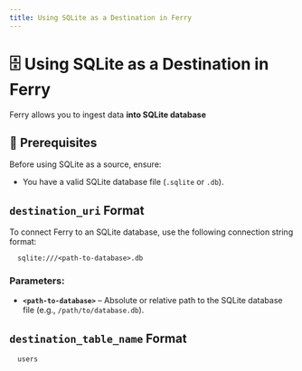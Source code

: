 ```yaml
---
title: Using SQLite as a Destination in Ferry
---
```


# 🗄️ Using SQLite as a Destination in Ferry

Ferry allows you to ingest data **into SQLite database**

## 📌 Prerequisites

Before using SQLite as a source, ensure:
- You have a valid SQLite database file (`.sqlite` or `.db`).

## `destination_uri` Format

To connect Ferry to an SQLite database, use the following connection string format:

```plaintext
  sqlite:///<path-to-database>.db
```  

### Parameters:
- **`<path-to-database>`** – Absolute or relative path to the SQLite database file (e.g., `/path/to/database.db`).

## `destination_table_name` Format

```plaintext
  users
```
